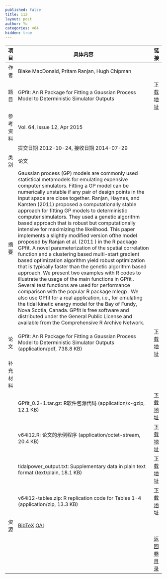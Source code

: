 ```yaml
---
published: false
title: i12
layout: post
author: Yu
categories: v64
hidden: true
---
```


| 项目 | 具体内容 | 链接 |
|---:|---|---|
| 作者 | Blake MacDonald, Pritam Ranjan, Hugh Chipman| |
| 题目 |GPfit: An R Package for Fitting a Gaussian Process Model to Deterministic Simulator Outputs | [下载地址](http://www.jstatsoft.org/v64/i12/paper) |
| 参考资料 |Vol. 64, Issue 12, Apr 2015 | |
| | 提交日期 2012-10-24, 接收日期 2014-07-29| | 
| 类别 | 论文| |
| 摘要 |  Gaussian process (GP) models are commonly used statistical metamodels for emulating expensive computer simulators. Fitting a GP model can be numerically unstable if any pair of design points in the input space are close together. Ranjan, Haynes, and Karsten (2011) proposed a computationally stable approach for fitting GP models to deterministic computer simulators. They used a genetic algorithm based approach that is robust but computationally intensive for maximizing the likelihood. This paper implements a slightly modified version ofthe model proposed by Ranjan et al.  (2011 ) in the R  package GPfit. A novel parameterization of the spatial correlation function and a clustering based multi-start gradient based optimization algorithm yield robust optimization that is typically faster than the genetic algorithm based approach. We present two examples with R  codes to illustrate the usage of the main functions in GPfit . Several test functions are used for performance comparison with the popular R  package mlegp . We also use GPfit  for a real application, i.e., for emulating the tidal kinetic energy model for the Bay of Fundy, Nova Scotia, Canada. GPfit  is free software and distributed under the General Public License and available from the Comprehensive R Archive Network.| |
| 论文 | GPfit: An R Package for Fitting a Gaussian Process Model to Deterministic Simulator Outputs  (application/pdf, 738.8 KB)| [下载地址](http://www.jstatsoft.org/v64/i12/paper) |
| 补充材料 | | |
| |GPfit_0.2-1.tar.gz:    R软件包源代码  (application/x-gzip, 12.1 KB)|  [下载地址](http://www.jstatsoft.org/v64/i12/supp/1) |
| |v64i12.R:              论文的示例程序  (application/octet-stream, 20.4 KB)|  [下载地址](http://www.jstatsoft.org/v64/i12/supp/2) |
| |tidalpower_output.txt: Supplementary data in plain text format  (text/plain, 18.1 KB)|  [下载地址](http://www.jstatsoft.org/v64/i12/supp/3) |
| |v64i12-tables.zip:     R replication code for Tables 1-4  (application/zip, 13.3 KB)|  [下载地址](http://www.jstatsoft.org/v64/i12/supp/4) |
| 资源 | [BibTeX](http://www.jstatsoft.org/v64/i12/bibtex) [OAI](http://www.jstatsoft.org/oai?verb=GetRecord&identifier=oai.jstatsoft/v64/i12&prefix=oai_dc)| |
| |  | [返回卷目录]({{site.baseurl}}/volume/v64.html) |